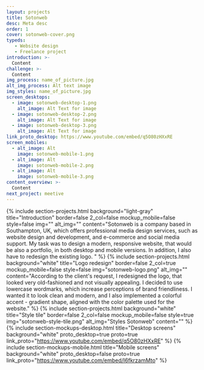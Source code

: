 ```yaml
---
layout: projects
title: Sotonweb
desc: Meta desc
order: 1
cover: sotonweb-cover.png
typeds:
   - Website design
   - Freelance project
introduction: >-
  Content
challenge: >-
  Content
img_process: name_of_picture.jpg
alt_img_process: Alt text image
img_styles: name_of_picture.jpg
screen_desktops:
  - image: sotonweb-desktop-1.png
    alt_image: Alt Text for image
  - image: sotonweb-desktop-2.png
    alt_image: Alt Text for image
  - image: sotonweb-desktop-3.png
    alt_image: Alt Text for image
link_proto_desktop: https://www.youtube.com/embed/q5O80zHXxRE
screen_mobiles:
  - alt_image: Alt
    image: sotonweb-mobile-1.png
  - alt_image: Alt
    image: sotonweb-mobile-2.png
  - alt_image: Alt
    image: sotonweb-mobile-3.png
content_overview: >-
  Content
next_project: meetive
---
```

{%
     include section-projects.html
     background="light-gray"
     title="Introduction"
     border=false
     2_col=false
     mockup_mobile=false
     style=false
     img=""
     alt_img=""
     content="Sotonweb is a company based in Southampton, UK, which offers professional media design services, such as website design and development, and e-commerce and social media support. My task was to design a modern, responsive website, that would be also a portfolio, in both desktop and mobile versions. In addition, I also have to redesign the existing logo. "
%}
{%
     include section-projects.html
     background="white"
     title="Logo redesign"
     border=false
     2_col=true
     mockup_mobile=false
     style=false
     img="sotonweb-logo.png"
     alt_img=""
     content="According to the client's request, I redesigned the logo, that looked very old-fashioned and not visually appealing. I decided to use lowercase wordmarks, which increase perceptions of brand friendliness. I wanted it to look clean and modern, and I also implemented a colorful accent - gradient shape, aligned with the color palette used for the website."
%}
{%
     include section-projects.html
     background="white"
     title="Style tile"
     border=false
     2_col=false
     mockup_mobile=false
     style=true
     img="sotonweb-style-tile.png"
     alt_img="Styles Sotonweb"
     content=""
%}
{%
     include section-mockups-desktop.html
     title="Desktop screens"
     background="white"
     proto_desktop=true
     proto=true
     link_proto="https://www.youtube.com/embed/q5O80zHXxRE"
%}
{%
     include section-mockups-mobile.html
     title="Mobile screens"
     background="white"
     proto_desktop=false
     proto=true
     link_proto="https://www.youtube.com/embed/I6fkrzamMto"
%}